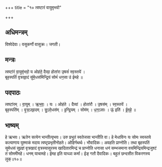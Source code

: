 +++
title = "१० त्वष्टारं वायुमृभवो"

+++
## अधिमन्त्रम्
विश्वेदेवाः। वसुकर्णो वासुक्रः। जगती।

## मन्त्रः
त्वष्टा॑रं वा॒युमृ॑भवो॒ य ओह॑ते॒ दैव्या॒ होता॑रा उ॒षसं॑ स्व॒स्तये॑ ।  
बृह॒स्पतिं॑ वृत्रखा॒दं सु॑मे॒धस॑मिन्द्रि॒यं सोमं॑ धन॒सा उ॑ ईमहे ॥

## पदपाठः
त्वष्टा॑रम् । वा॒युम् । ऋ॒भ॒वः॒ । यः । ओह॑ते । दैव्या॑ । होता॑रौ । उ॒षस॑म् । स्व॒स्तये॑ ।  
बृह॒स्पति॑म् । वृ॒त्र॒ऽखा॒दम् । सु॒ऽमे॒धस॑म् । इ॒न्द्रि॒यम् । सोम॑म् । ध॒न॒ऽसाः । ऊं॒ इति॑ । ई॒म॒हे॒ ॥

## भाष्यम्
हे ऋभवः। ऋतेन सत्येन भान्तीत्यृभवः। उरु प्रभुतं स्वतेजसा भान्तीति वा। हे मेधाविनः यः सोमः स्वस्तये कल्याणाय युश्माकं मदाय त्वष्टृप्रभृतीनोहते। ओहिर्गथर्थः। भौवादिकः। अवहति प्राप्नोति। तथा बृहस्पतिं सुमेधसं सुप्रज्ञं वृत्रखादं वृत्रस्यासुरस्य खादितारमिन्द्रं च प्राप्नोति धनासा धनं सम्भजमाना वयमिन्द्रियमिन्द्रजुश्टं तं सोममीमहे। धनम् याचामहे। ईमह इति याच्ञा कर्मा। ईङ् गतौ दैवादिकः। बहुलं छन्दसीत विकरणस्य लुक्॥१०॥